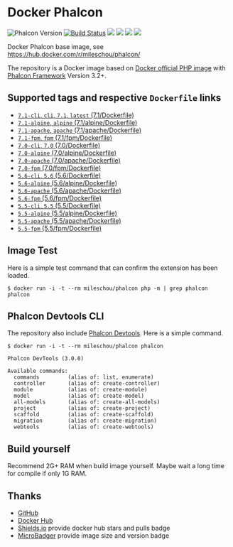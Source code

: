 # Docker Phalcon

![Phalcon Version](https://img.shields.io/badge/Phalcon-3.2.1-blue.svg)
[![Build Status](https://travis-ci.org/MilesChou/docker-phalcon.svg?branch=master)](https://travis-ci.org/MilesChou/docker-phalcon)
[![](https://images.microbadger.com/badges/version/mileschou/phalcon:alpine.svg)](http://microbadger.com/images/mileschou/phalcon:alpine "Get your own version badge on microbadger.com")
[![](https://images.microbadger.com/badges/image/mileschou/phalcon:alpine.svg)](http://microbadger.com/images/mileschou/phalcon:alpine "Get your own image badge on microbadger.com")
[![](https://img.shields.io/docker/stars/mileschou/phalcon.svg)](https://hub.docker.com/r/mileschou/phalcon/)
[![](https://img.shields.io/docker/pulls/mileschou/phalcon.svg)](https://hub.docker.com/r/mileschou/phalcon/)

Docker Phalcon base image, see https://hub.docker.com/r/mileschou/phalcon/

The repository is a Docker image based on [Docker official PHP image](https://hub.docker.com/_/php/) with [Phalcon Framework](https://phalconphp.com/) Version 3.2+.

## Supported tags and respective `Dockerfile` links

* [`7.1-cli`, `cli`, `7.1`, `latest` (7.1/Dockerfile)](https://github.com/MilesChou/docker-phalcon/blob/master/7.1/Dockerfile)
* [`7.1-alpine`, `alpine` (7.1/alpine/Dockerfile)](https://github.com/MilesChou/docker-phalcon/blob/master/7.1/alpine/Dockerfile)
* [`7.1-apache`, `apache` (7.1/apache/Dockerfile)](https://github.com/MilesChou/docker-phalcon/blob/master/7.1/apache/Dockerfile)
* [`7.1-fpm`, `fpm` (7.1/fpm/Dockerfile)](https://github.com/MilesChou/docker-phalcon/blob/master/7.1/fpm/Dockerfile)
* [`7.0-cli`, `7.0` (7.0/Dockerfile)](https://github.com/MilesChou/docker-phalcon/blob/master/7.0/Dockerfile)
* [`7.0-alpine` (7.0/alpine/Dockerfile)](https://github.com/MilesChou/docker-phalcon/blob/master/7.0/alpine/Dockerfile)
* [`7.0-apache` (7.0/apache/Dockerfile)](https://github.com/MilesChou/docker-phalcon/blob/master/7.0/apache/Dockerfile)
* [`7.0-fpm` (7.0/fpm/Dockerfile)](https://github.com/MilesChou/docker-phalcon/blob/master/7.0/fpm/Dockerfile)
* [`5.6-cli`, `5.6` (5.6/Dockerfile)](https://github.com/MilesChou/docker-phalcon/blob/master/5.6/Dockerfile)
* [`5.6-alpine` (5.6/alpine/Dockerfile)](https://github.com/MilesChou/docker-phalcon/blob/master/5.6/alpine/Dockerfile)
* [`5.6-apache` (5.6/apache/Dockerfile)](https://github.com/MilesChou/docker-phalcon/blob/master/5.6/apache/Dockerfile)
* [`5.6-fpm` (5.6/fpm/Dockerfile)](https://github.com/MilesChou/docker-phalcon/blob/master/5.6/fpm/Dockerfile)
* [`5.5-cli`, `5.5` (5.5/Dockerfile)](https://github.com/MilesChou/docker-phalcon/blob/master/5.5/Dockerfile)
* [`5.5-alpine` (5.5/alpine/Dockerfile)](https://github.com/MilesChou/docker-phalcon/blob/master/5.5/alpine/Dockerfile)
* [`5.5-apache` (5.5/apache/Dockerfile)](https://github.com/MilesChou/docker-phalcon/blob/master/5.5/apache/Dockerfile)
* [`5.5-fpm` (5.5/fpm/Dockerfile)](https://github.com/MilesChou/docker-phalcon/blob/master/5.5/fpm/Dockerfile)

## Image Test

Here is a simple test command that can confirm the extension has been loaded.

    $ docker run -i -t --rm mileschou/phalcon php -m | grep phalcon
    phalcon

## Phalcon Devtools CLI

The repository also include [Phalcon Devtools](https://github.com/phalcon/phalcon-devtools). Here is a simple command.

    $ docker run -i -t --rm mileschou/phalcon phalcon

    Phalcon DevTools (3.0.0)

    Available commands:
      commands         (alias of: list, enumerate)
      controller       (alias of: create-controller)
      module           (alias of: create-module)
      model            (alias of: create-model)
      all-models       (alias of: create-all-models)
      project          (alias of: create-project)
      scaffold         (alias of: create-scaffold)
      migration        (alias of: create-migration)
      webtools         (alias of: create-webtools)

## Build yourself

Recommend 2G+ RAM when build image yourself. Maybe wait a long time for compile if only 1G RAM.

## Thanks

* [GitHub](https://github.com/)
* [Docker Hub](https://hub.docker.com/)
* [Shields.io](https://img.shields.io/) provide docker hub stars and pulls badge
* [MicroBadger](https://microbadger.com/) provide image size and version badge

